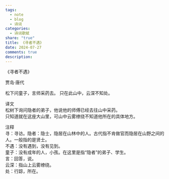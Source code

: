 ```yaml
---
tags:
  - note
  - blog
  - 诗词
categories:
  - 诗词歌赋
share: "true"
title: 《寻者不遇》
date: 2024-07-27
comments: true
description: 
---
```


《寻者不遇》

贾岛·唐代

松下问童子，言师采药去。
只在此山中，云深不知处。

译文  
松树下询问隐者的弟子，他说他的师傅已经去往山中采药。  
只知道就在这座大山里，可山中云雾缭绕不知道他所在的具体地方。

注释  
寻：寻访。隐者：隐士，隐居在山林中的人。古代指不肯做官而隐居在山野之间的人。一般指的是贤士。  
不遇：没有遇到，没有见到。  
童子：没有成年的人，小孩。在这里是指“隐者”的弟子、学生。  
言：回答，说。  
云深：指山上云雾缭绕。  
处：行踪，所在。
